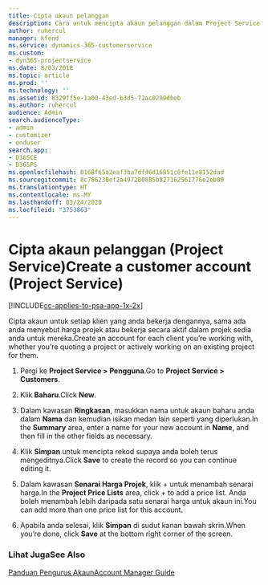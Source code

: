 ```yaml
---
title: Cipta akaun pelanggan
description: Cara untuk mencipta akaun pelanggan dalam Project Service
author: ruhercul
manager: kfend
ms.service: dynamics-365-customerservice
ms.custom:
- dyn365-projectservice
ms.date: 8/03/2018
ms.topic: article
ms.prod: ''
ms.technology: ''
ms.assetid: 8329ff5e-1a00-43ed-b3d5-72ac0299dbeb
ms.author: ruhercul
audience: Admin
search.audienceType:
- admin
- customizer
- enduser
search.app:
- D365CE
- D365PS
ms.openlocfilehash: 0168f65a2eaf3ba7df46d16851c8fe11e8152dad
ms.sourcegitcommit: 8c786230ef2a497280885b827162561776e2eb00
ms.translationtype: HT
ms.contentlocale: ms-MY
ms.lasthandoff: 03/24/2020
ms.locfileid: "3753863"
---
```

# <a name="create-a-customer-account-project-service"></a><span data-ttu-id="17a7b-103">Cipta akaun pelanggan (Project Service)</span><span class="sxs-lookup"><span data-stu-id="17a7b-103">Create a customer account (Project Service)</span></span>

[!INCLUDE[cc-applies-to-psa-app-1x-2x](../includes/cc-applies-to-psa-app-1x-2x.md)]

<span data-ttu-id="17a7b-104">Cipta akaun untuk setiap klien yang anda bekerja dengannya, sama ada anda menyebut harga projek atau bekerja secara aktif dalam projek sedia anda untuk mereka.</span><span class="sxs-lookup"><span data-stu-id="17a7b-104">Create an account for each client you’re working with, whether you’re quoting a project or actively working on an existing project for them.</span></span>  
  
1.  <span data-ttu-id="17a7b-105">Pergi ke **Project Service > Pengguna**.</span><span class="sxs-lookup"><span data-stu-id="17a7b-105">Go to **Project Service > Customers**.</span></span>  
  
2.  <span data-ttu-id="17a7b-106">Klik **Baharu**.</span><span class="sxs-lookup"><span data-stu-id="17a7b-106">Click **New**.</span></span>  
  
3.  <span data-ttu-id="17a7b-107">Dalam kawasan **Ringkasan**, masukkan nama untuk akaun baharu anda dalam **Nama** dan kemudian isikan medan lain seperti yang diperlukan.</span><span class="sxs-lookup"><span data-stu-id="17a7b-107">In the **Summary** area, enter a name for your new account in **Name**, and then fill in the other fields as necessary.</span></span>  
  
4.  <span data-ttu-id="17a7b-108">Klik **Simpan** untuk mencipta rekod supaya anda boleh terus mengeditnya.</span><span class="sxs-lookup"><span data-stu-id="17a7b-108">Click **Save** to create the record so you can continue editing it.</span></span>  
  
5.  <span data-ttu-id="17a7b-109">Dalam kawasan **Senarai Harga Projek**, klik + untuk menambah senarai harga.</span><span class="sxs-lookup"><span data-stu-id="17a7b-109">In the **Project Price Lists** area, click + to add a price list.</span></span> <span data-ttu-id="17a7b-110">Anda boleh menambah lebih daripada satu senarai harga untuk akaun ini.</span><span class="sxs-lookup"><span data-stu-id="17a7b-110">You can add more than one price list for this account.</span></span>  
  
6.  <span data-ttu-id="17a7b-111">Apabila anda selesai, klik **Simpan** di sudut kanan bawah skrin.</span><span class="sxs-lookup"><span data-stu-id="17a7b-111">When you’re done, click **Save** at the bottom right corner of the screen.</span></span>  
  
### <a name="see-also"></a><span data-ttu-id="17a7b-112">Lihat Juga</span><span class="sxs-lookup"><span data-stu-id="17a7b-112">See Also</span></span>  
 [<span data-ttu-id="17a7b-113">Panduan Pengurus Akaun</span><span class="sxs-lookup"><span data-stu-id="17a7b-113">Account Manager Guide</span></span>](../project-service/account-manager-guide.md)
